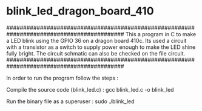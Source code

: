 # blink_led_dragon_board_410

###########################################################################################
This a program in C to make a LED blink using the GPIO 36 on a dragon board 410c.
Its used a circuit with a transistor as a switch to supply power enough to make 
the LED shine fully bright. 
The circuit schmatic can also be checked on the file circuit.
###########################################################################################

In order to run the program follow the steps :

Compile the source code (blink_led.c) :
gcc blink_led.c -o blink_led

Run the binary file as a superuser :
sudo ./blink_led
